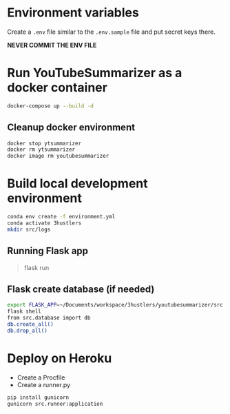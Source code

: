 # Environment variables
Create a `.env` file similar to the `.env.sample` file and put secret keys there.

**NEVER COMMIT THE ENV FILE**

# Run YouTubeSummarizer as a docker container
```sh
docker-compose up --build -d
```

## Cleanup docker environment
```sh
docker stop ytsummarizer
docker rm ytsummarizer
docker image rm youtubesummarizer
```

# Build local development environment
```sh
conda env create -f environment.yml
conda activate 3hustlers
mkdir src/logs
```

## Running Flask app
> flask run

## Flask create database (if needed)
```sh
export FLASK_APP=~/Documents/workspace/3hustlers/youtubesummarizer/src
flask shell
from src.database import db
db.create_all()
db.drop_all()
```

# Deploy on Heroku
- Create a Procfile
- Create a runner.py

```sh
pip install gunicorn
gunicorn src.runner:application
```

